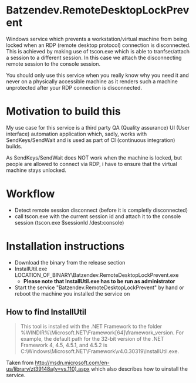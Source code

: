 Batzendev.RemoteDesktopLockPrevent
==================================

Windows service which prevents a workstation/virtual machine from being locked when an RDP (remote desktop protocol) connection is disconnected. This is achieved by making use of tscon.exe which is able to tranfser/attach a session to a different session. In this case we attach the disconnecting remote session to the console session.

You should only use this service when you really know why you need it and never on a physically accessible machine as it renders such a machine unprotected after your RDP connection is disconnected.

# Motivation to build this
My use case for this service is a third party QA (Quality assurance) UI (User interface) automation application which, sadly, works with SendKeys/SendWait and is used as part of CI (continuous integration) builds.

As SendKeys/SendWait does NOT work when the machine is locked, but people are allowed to connect via RDP, i have to ensure that the virtual machine stays unlocked.

# Workflow
- Detect remote session disconnect (before it is completly disconnected)
- call tscon.exe with the current session id and attach it to the console session (tscon.exe $sessionId /dest:console)

# Installation instructions
- Download the binary from the release section
- InstallUtil.exe LOCATION_OF_BINARY\Batzendev.RemoteDesktopLockPrevent.exe
  - **Please note that InstallUtil.exe has to be run as administrator**
- Start the service "Batzendev.RemoteDesktopLockPrevent" by hand or reboot the machine you installed the service on

## How to find InstallUtil
> This tool is installed with the .NET Framework to the folder %WINDIR%\Microsoft.NET\Framework[64]\framework_version. For example, the default path for the 32-bit version of the .NET Framework 4, 4.5, 4.5.1, and 4.5.2 is C:\Windows\Microsoft.NET\Framework\v4.0.30319\InstallUtil.exe.

Taken from http://msdn.microsoft.com/en-us/library/zt39148a(v=vs.110).aspx which also describes how to uinstall the service.
